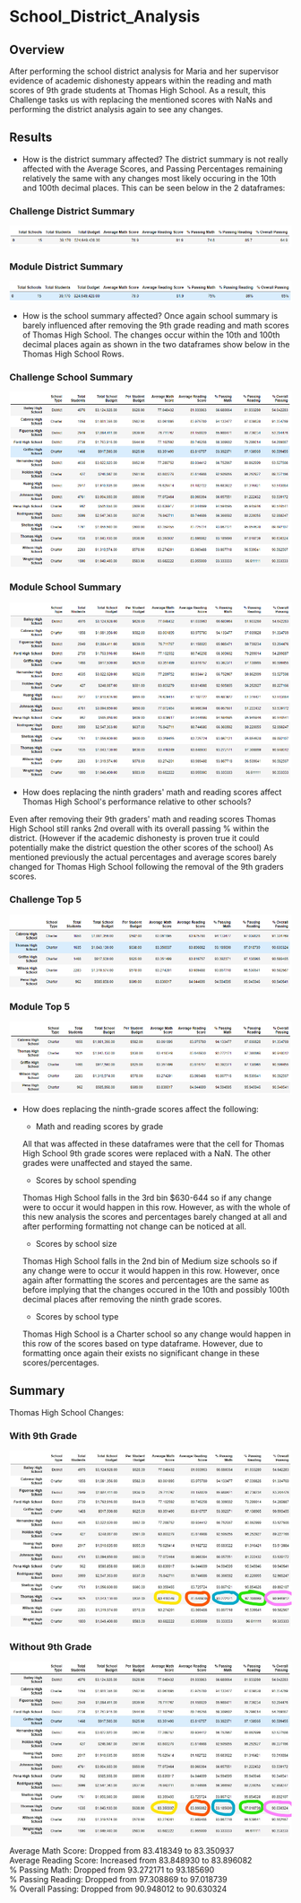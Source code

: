 # School_District_Analysis

## Overview
After performing the school district analysis for Maria and her supervisor evidence of academic dishonesty 
appears within the reading and math scores of 9th grade students at Thomas High School. As a result, this Challenge 
tasks us with replacing the mentioned scores with NaNs and performing the district analysis again to see any 
changes. 

## Results

- How is the district summary affected?
The district summary is not really affected with the Average Scores, and Passing Percentages remaining relatively
the same with any changes most likely occuring in the 10th and 100th decimal places. This can be seen below in the 2 dataframes:

### Challenge District Summary

![District_Summary_Challenge.png](https://github.com/Tbrads325/School_District_Analysis/blob/main/Images/District_Summary_Challenge.png)

### Module District Summary

![District_Summary_Module.png](https://github.com/Tbrads325/School_District_Analysis/blob/main/Images/District_Summary_Module.png)

- How is the school summary affected?
Once again school summary is barely influenced after removing the 9th grade reading and math scores of Thomas High School.
The changes occur within the 10th and 100th decimal places again as shown in the two dataframes show below in the Thomas High School Rows.

### Challenge School Summary

![School_Summary_Challenge.png](https://github.com/Tbrads325/School_District_Analysis/blob/main/Images/School_Summary_Challenge.png)

### Module School Summary 

![School_Summary_Module.png](https://github.com/Tbrads325/School_District_Analysis/blob/main/Images/School_Summary_Module.png)

- How does replacing the ninth graders' math and reading scores affect Thomas High School's performance
relative to other schools?

Even after removing their 9th graders' math and reading scores Thomas High School still ranks 2nd overall with its overall passing % within
the district. (However if the academic dishonesty is proven true it could potentially make the district question the other scores of the school)
As mentioned previously the actual percentages and average scores barely changed for Thomas High School following the removal of the 9th graders scores.

### Challenge Top 5

![Top5_Challenge.png](https://github.com/Tbrads325/School_District_Analysis/blob/main/Images/Top5_Challenge.png)

### Module Top 5

![Top5_Module.png](https://github.com/Tbrads325/School_District_Analysis/blob/main/Images/Top5_Module.png)

- How does replacing the ninth-grade scores affect the following:

	- Math and reading scores by grade

	All that was affected in these dataframes were that the cell for Thomas High School 9th grade scores were replaced with a NaN.
	The other grades were unaffected and stayed the same.  

	- Scores by school spending

	Thomas High School falls in the 3rd bin $630-644 so if any change were to occur it would happen in this row. However, as with the whole of this
	new analysis the scores and percentages barely changed at all and after performing formatting not change can be noticed at all. 

	- Scores by school size

	Thomas High School falls in the 2nd bin of Medium size schools so if any change were to occur it would happen in this row. However, once again after
	formatting the scores and percentages are the same as before implying that the changes occured in the 10th and possibly 100th decimal places after removing the 
	ninth grade scores.

	- Scores by school type

	Thomas High School is a Charter school so any change would happen in this row of the scores based on type dataframe. However, due to formatting once again their exists no significant change
	in these scores/percentages. 
	
	
## Summary

Thomas High School Changes:

### With 9th Grade
![InkedSchool_Summary_Module.jpg](https://github.com/Tbrads325/School_District_Analysis/blob/main/Images/InkedSchool_Summary_Module.jpg)
### Without 9th Grade
![InkedSchool_Summary_Challenge.jpg](https://github.com/Tbrads325/School_District_Analysis/blob/main/Images/InkedSchool_Summary_Challenge_.jpg)

Average Math Score: Dropped from 83.418349 to 83.350937\
Average Reading Score: Increased from 83.848930 to 83.896082\
% Passing Math: Dropped from 93.272171 to 93.185690\
% Passing Reading: Dropped from 97.308869 to 97.018739\
% Overall Passing: Dropped from 90.948012 to 90.630324




